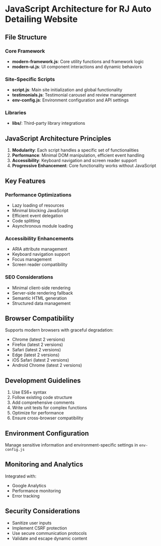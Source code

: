 # JavaScript Architecture for RJ Auto Detailing Website

## File Structure

### Core Framework

- **modern-framework.js**: Core utility functions and framework logic
- **modern-ui.js**: UI component interactions and dynamic behaviors

### Site-Specific Scripts

- **script.js**: Main site initialization and global functionality
- **testimonials.js**: Testimonial carousel and review management
- **env-config.js**: Environment configuration and API settings

### Libraries

- **libs/**: Third-party library integrations

## JavaScript Architecture Principles

1. **Modularity**: Each script handles a specific set of functionalities
2. **Performance**: Minimal DOM manipulation, efficient event handling
3. **Accessibility**: Keyboard navigation and screen reader support
4. **Progressive Enhancement**: Core functionality works without JavaScript

## Key Features

### Performance Optimizations

- Lazy loading of resources
- Minimal blocking JavaScript
- Efficient event delegation
- Code splitting
- Asynchronous module loading

### Accessibility Enhancements

- ARIA attribute management
- Keyboard navigation support
- Focus management
- Screen reader compatibility

### SEO Considerations

- Minimal client-side rendering
- Server-side rendering fallback
- Semantic HTML generation
- Structured data management

## Browser Compatibility

Supports modern browsers with graceful degradation:

- Chrome (latest 2 versions)
- Firefox (latest 2 versions)
- Safari (latest 2 versions)
- Edge (latest 2 versions)
- iOS Safari (latest 2 versions)
- Android Chrome (latest 2 versions)

## Development Guidelines

1. Use ES6+ syntax
2. Follow existing code structure
3. Add comprehensive comments
4. Write unit tests for complex functions
5. Optimize for performance
6. Ensure cross-browser compatibility

## Environment Configuration

Manage sensitive information and environment-specific settings in `env-config.js`

## Monitoring and Analytics

Integrated with:

- Google Analytics
- Performance monitoring
- Error tracking

## Security Considerations

- Sanitize user inputs
- Implement CSRF protection
- Use secure communication protocols
- Validate and escape dynamic content
